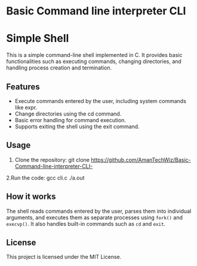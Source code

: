 # Basic Command line interpreter CLI

# Simple Shell

This is a simple command-line shell implemented in C. It provides basic functionalities such as executing commands, changing directories, and handling process creation and termination.

## Features

- Execute commands entered by the user, including system commands like expr.
- Change directories using the cd command.
- Basic error handling for command execution.
- Supports exiting the shell using the exit command.

## Usage

1. Clone the repository:
git clone https://github.com/AmanTechWiz/Basic-Command-line-interpreter-CLI-

2.Run the code:
gcc cli.c
./a.out

## How it works

The shell reads commands entered by the user, parses them into individual arguments, and executes them as separate processes using `fork()` and `execvp()`. It also handles built-in commands such as `cd` and `exit`.

## License

This project is licensed under the MIT License.
